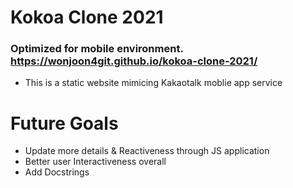 # Kokoa Clone 2021
### Optimized for mobile environment. https://wonjoon4git.github.io/kokoa-clone-2021/   
- This is a static website mimicing Kakaotalk moblie app service 

# Future Goals
- Update more details & Reactiveness through JS application
- Better user Interactiveness overall
- Add Docstrings

